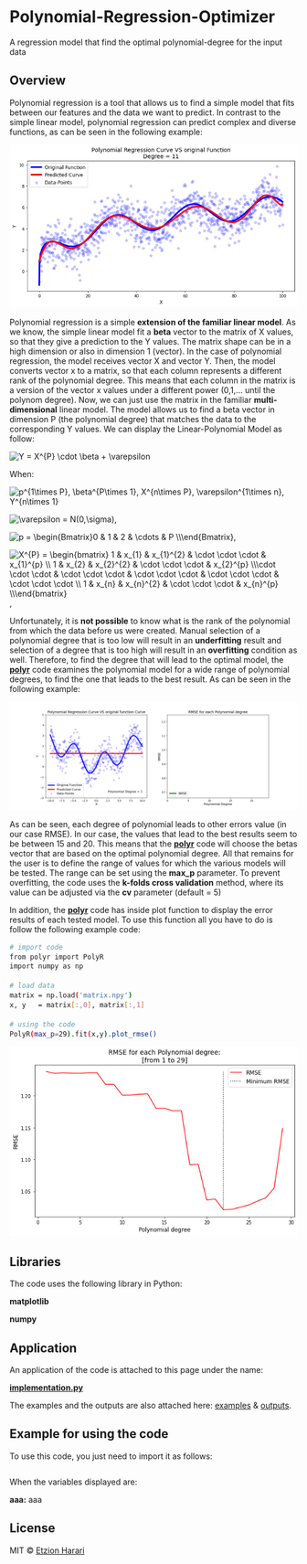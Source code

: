# Polynomial-Regression-Optimizer
A regression model that find the optimal polynomial-degree for the input data

## Overview
Polynomial regression is a tool that allows us to find a simple model that fits between our features and the data we want to predict. In contrast to the simple linear model, polynomial regression can predict complex and diverse functions, as can be seen in the following example:

![fit](https://github.com/EtzionR/Polynomial-Regression-Optimizer/blob/main/pictures/fitting.png)

Polynomial regression is a simple **extension of the familiar linear model**. As we know, the simple linear model fit a **beta** vector to the matrix of X values, so that they give a prediction to the Y values. The matrix shape can be in a high dimension or also in dimension 1 (vector). In the case of polynomial regression, the model receives vector X and vector Y. Then, the model converts vector x to a matrix, so that each column represents a different rank of the polynomial degree. This means that each column in the matrix is a version of the vector x values under a different power (0,1,... until the polynom degree). Now, we can just use the matrix in the familiar **multi-dimensional** linear model. The model allows us to find a beta vector in dimension P (the polynomial degree) that matches the data to the corresponding Y values.
We can display the Linear-Polynomial Model as follow:

<img src="https://latex.codecogs.com/svg.image?Y&space;=&space;\beta&space;\cdot&space;X^{P}&space;&plus;&space;\varepsilon" title="Y =   X^{P} \cdot \beta + \varepsilon" />

When:

<img src="https://latex.codecogs.com/svg.image?p^{1\times&space;P},&space;\beta^{P\times&space;1},&space;x^{n\times&space;1},&space;(X^{P})^{n\times&space;P},&space;\varepsilon^{1\times&space;n},&space;Y^{n\times&space;1}&space;&space;" title="p^{1\times P}, \beta^{P\times 1}, X^{n\times P}, \varepsilon^{1\times n}, Y^{n\times 1} " />

<img src="https://latex.codecogs.com/svg.image?\varepsilon&space;=&space;N(0,\sigma)" title="\varepsilon = N(0,\sigma)" />,

<img src="https://latex.codecogs.com/svg.image?p&space;=&space;\begin{Bmatrix}0&space;&&space;1&space;&&space;2&space;&&space;\cdots&space;&space;&&space;P&space;\\\end{Bmatrix}" title="p = \begin{Bmatrix}0 & 1 & 2 & \cdots & P \\\end{Bmatrix}" />, 

<img src="https://latex.codecogs.com/svg.image?X^{P}&space;=&space;\begin{bmatrix}&space;1&space;&&space;&space;x_{1}&space;&&space;&space;x_{1}^{2}&space;&&space;\cdot&space;\cdot&space;\cdot&space;&space;&space;&&space;x_{1}^{p}&space;\\&space;1&space;&&space;&space;x_{2}&space;&&space;&space;x_{2}^{2}&space;&&space;\cdot&space;\cdot&space;\cdot&space;&space;&space;&&space;x_{2}^{p}&space;\\\cdot&space;\cdot&space;\cdot&space;&&space;\cdot&space;\cdot&space;\cdot&space;&&space;\cdot&space;\cdot&space;\cdot&space;&&space;\cdot&space;\cdot&space;\cdot&space;&&space;\cdot&space;\cdot&space;\cdot&space;\\&space;1&space;&&space;&space;x_{n}&space;&&space;&space;x_{n}^{2}&space;&&space;\cdot&space;\cdot&space;\cdot&space;&space;&space;&&space;x_{n}^{p}&space;\\\end{bmatrix}" title="X^{P} = \begin{bmatrix} 1 & x_{1} & x_{1}^{2} & \cdot \cdot \cdot & x_{1}^{p} \\ 1 & x_{2} & x_{2}^{2} & \cdot \cdot \cdot & x_{2}^{p} \\\cdot \cdot \cdot & \cdot \cdot \cdot & \cdot \cdot \cdot & \cdot \cdot \cdot & \cdot \cdot \cdot \\ 1 & x_{n} & x_{n}^{2} & \cdot \cdot \cdot & x_{n}^{p} \\\end{bmatrix}" />,

Unfortunately, it is **not possible** to know what is the rank of the polynomial from which the data before us were created. Manual selection of a polynomial degree that is too low will result in an **underfitting** result and selection of a degree that is too high will result in an **overfitting** condition as well. Therefore, to find the degree that will lead to the optimal model, the [**polyr**](https://github.com/EtzionR/Polynomial-Regression-Optimizer/blob/main/polyr.py) code examines the polynomial model for a wide range of polynomial degrees, to find the one that leads to the best result. As can be seen in the following example:

![opt](https://github.com/EtzionR/Polynomial-Regression-Optimizer/blob/main/pictures/curve.gif)

As can be seen, each degree of polynomial leads to other errors value (in our case RMSE). In our case, the values that lead to the best results seem to be between 15 and 20. This means that the [**polyr**](https://github.com/EtzionR/Polynomial-Regression-Optimizer/blob/main/polyr.py) code will choose the betas vector that are based on the optimal polynomial degree. All that remains for the user is to define the range of values for which the various models will be tested. The range can be set using the **max_p** parameter. To prevent overfitting, the code uses the **k-folds cross validation** method, where its value can be adjusted via the **cv** parameter (default = 5)

In addition, the [**polyr**](https://github.com/EtzionR/Polynomial-Regression-Optimizer/blob/main/polyr.py) code has inside plot function to display the error results of each tested model. To use this function all you have to do is follow the following example code:

``` sh
# import code
from polyr import PolyR
import numpy as np

# load data
matrix = np.load('matrix.npy')
x, y   = matrix[:,0], matrix[:,1]

# using the code
PolyR(max_p=29).fit(x,y).plot_rmse()
```
![plot](https://github.com/EtzionR/Polynomial-Regression-Optimizer/blob/main/pictures/rmse.png)


## Libraries
The code uses the following library in Python:

**matplotlib**

**numpy**

## Application
An application of the code is attached to this page under the name: 

[**implementation.py**]()

The examples and the outputs are also attached here: [examples]() & [outputs]().


## Example for using the code
To use this code, you just need to import it as follows:
``` sh

```

When the variables displayed are:

**aaa:** aaa

## License
MIT © [Etzion Harari](https://github.com/EtzionR)
